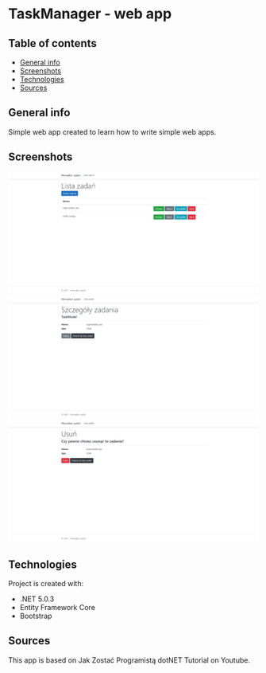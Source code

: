 # TaskManager - web app
## Table of contents
* [General info](#General-info)
* [Screenshots](#Screenshots)
* [Technologies](#Technologies)
* [Sources](#Sources)
## General info
Simple web app created to learn how to write simple web apps.
## Screenshots
![screenshot1](./images/sshot1.png)
![screenshot2](./images/sshot2.png)
![screenshot3](./images/sshot3.png)
## Technologies
Project is created with:
* .NET 5.0.3
* Entity Framework Core
* Bootstrap
## Sources
This app is based on Jak Zostać Programistą dotNET Tutorial on Youtube.

